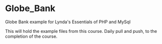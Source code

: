 # Globe_Bank
Globe Bank example for Lynda's Essentials of PHP and MySql

This will hold the example files from this course. Daily pull and push, to the completion of the course.
